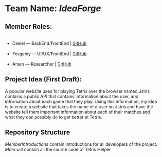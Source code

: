 <h1>Team Name: <i>IdeaForge</i></h1>
<h2>Member Roles:</h2>
<ul>
 <li>Daniel — BackEnd/FrontEnd | <a href="https://github.com/AtomicRecall/">GitHub</a></li>
 <li>Yevgeniy — UI/UX/FrontEnd | <a href="https://github.com/yevexe/">GitHub</a></li>
 <li>Arsen — Researcher | <a href="https://github.com/YaArsen">GitHub</a></li>
</ul>
<h2>Project Idea (First Draft):</h2>
<p>A popular website used for playing Tetris over the browser named Jstris contains a public API that 
contains information about the user, and information about each game that they play. Using this 
information, my idea is to create a website that takes the name of a user on Jstris and have the 
website tell them important information about each of their matches and what they can possibly do 
to get better at Tetris.</p>
<h2>Repository Structure</h2>
<p> <i>MemberIntroductions</i> contain introductions for all developers of the project.<br>
<i>Main</i> will contain all the source code of Tetris Helper</p>
